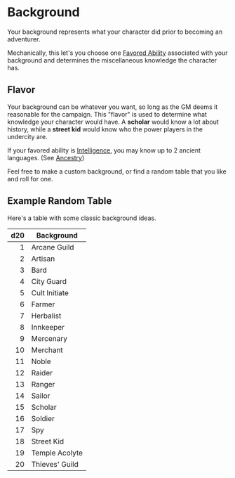 # Background

Your background represents what your character did prior to becoming an adventurer.

Mechanically, this let's you choose one [Favored Ability](Favored%20Ability.md) associated with your background and determines the miscellaneous knowledge the character has.

## Flavor

Your background can be whatever you want, so long as the GM deems it reasonable for the campaign. This "flavor" is used to determine what knowledge your character would have. A **scholar** would know a lot about history, while a **street kid** would know who the power players in the undercity are.

If your favored ability is [Intelligence](../The%20Ability%20Scores/Intelligence.md), you may know up to 2 ancient languages. (See [Ancestry](../Ancenstries/Ancestry.md))

Feel free to make a custom background, or find a random table that you like and roll for one.

## Example Random Table

Here's a table with some classic background ideas.

| d20 | Background     |
| --: | -------------- |
|   1 | Arcane Guild   |
|   2 | Artisan        |
|   3 | Bard           |
|   4 | City Guard     |
|   5 | Cult Initiate  |
|   6 | Farmer         |
|   7 | Herbalist      |
|   8 | Innkeeper      |
|   9 | Mercenary      |
|  10 | Merchant       |
|  11 | Noble          |
|  12 | Raider         |
|  13 | Ranger         |
|  14 | Sailor         |
|  15 | Scholar        |
|  16 | Soldier        |
|  17 | Spy            |
|  18 | Street Kid     |
|  19 | Temple Acolyte |
|  20 | Thieves' Guild |
